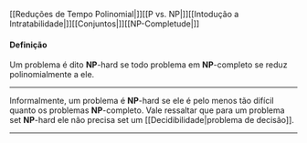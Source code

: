[[Reduções de Tempo Polinomial|]][[P vs. NP|]][[Intodução a Intratabilidade|]][[Conjuntos|]][[NP-Completude|]]
#### Definição
Um problema é dito $\mathbf{NP}\text{-hard}$ se todo problema em $\mathbf{NP}\text{-completo}$ se reduz polinomialmente a ele.

---

Informalmente, um problema é $\mathbf{NP}\text{-hard}$ se ele é pelo menos tão difícil quanto os problemas $\mathbf{NP}\text{-completo}$. Vale ressaltar que para um problema set $\mathbf{NP}\text{-hard}$ ele não precisa set um [[Decidibilidade|problema de decisão]].

---
